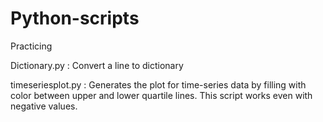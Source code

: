 # Python-scripts
Practicing

Dictionary.py : Convert a line to dictionary

timeseriesplot.py : Generates the plot for time-series data by filling with color between upper and lower quartile lines. This script works even with negative values.
